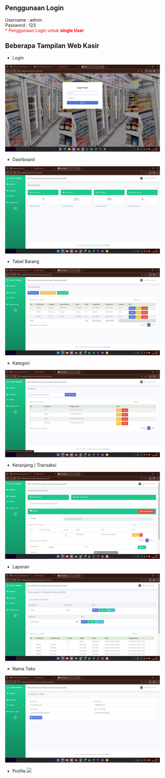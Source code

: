 ## Penggunaan Login
Username : admin
<br/>
Password : 123
<br>
<span style="color:red">* Penggunaan Login untuk <b>single User</b> </span>

## Beberapa Tampilan Web Kasir 
- Login
<img src="https://github.com/Rapyyy425/kasirwendic/blob/main/WhatsApp%20Image%202025-02-21%20at%2021.03.49_f05387cc.jpg?raw=true">

- Dashboard 
<img src="https://github.com/Rapyyy425/kasirwendic/blob/main/Dasboard.jpg?raw=true">

- Tabel Barang
<img src="https://github.com/Rapyyy425/kasirwendic/blob/main/Tabel%20Barang.jpg?raw=true">

- Kategori
<img src="https://github.com/Rapyyy425/kasirwendic/blob/main/Tabel%20Kategori.jpg?raw=true">

- Keranjang / Transaksi
<img src="https://github.com/Rapyyy425/kasirwendic/blob/main/Transaksi%20Jual.jpg?raw=true">

- Laporan 
<img src="https://github.com/Rapyyy425/kasirwendic/blob/main/Laporan.jpg?raw=true">

- Nama Toko 
<img src="https://github.com/Rapyyy425/kasirwendic/blob/main/Nama%20Toko.jpg?raw=true">

- Profile
<img src="![image](https://github.com/user-attachments/assets/9f495e65-de6a-4179-a064-1faf1b7496a2)
">



